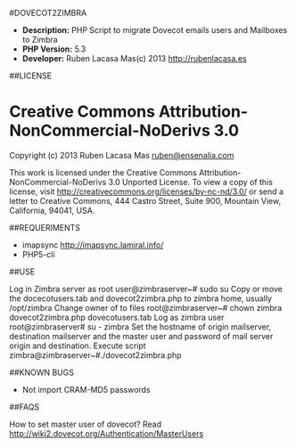 #DOVECOT2ZIMBRA

+ **Description:** PHP Script to migrate Dovecot emails users and Mailboxes to Zimbra
+ **PHP Version:** 5.3
+ **Developer:** Ruben Lacasa Mas(c) 2013 <http://rubenlacasa.es>

##LICENSE

Creative Commons Attribution-NonCommercial-NoDerivs 3.0
=======================================================

Copyright (c) 2013 Ruben Lacasa Mas <ruben@ensenalia.com>

This work is licensed under the Creative Commons Attribution-NonCommercial-NoDerivs 3.0 Unported License.
To view a copy of this license, visit http://creativecommons.org/licenses/by-nc-nd/3.0/ or send a letter
to Creative Commons, 444 Castro Street, Suite 900, Mountain View, California, 94041, USA.

##REQUERIMENTS

+ imapsync http://imapsync.lamiral.info/
+ PHP5-cli

##USE

Log in Zimbra server as root
user@zimbraserver~# sudo su
Copy or move the docecotusers.tab and dovecot2zimbra.php to zimbra home, usually /opt/zimbra
Change owner of to files
root@zimbraserver~# chown zimbra dovecot2zimbra.php dovecotusers.tab
Log as zimbra user
root@zimbraserver# su - zimbra
Set the hostname of origin mailserver, destination mailserver and the master user and password of mail server origin and destination.
Execute script
zimbra@zimbraserver~#./dovecot2zimbra.php

##KNOWN BUGS

+ Not import CRAM-MD5 passwords

##FAQS

How to set master user of dovecot? Read http://wiki2.dovecot.org/Authentication/MasterUsers
